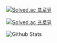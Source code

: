 [![Solved.ac
프로필](http://mazassumnida.wtf/api/mini/generate_badge?boj=melon940925)](https://solved.ac/melon940925)


[![Solved.ac
프로필](http://mazassumnida.wtf/api/v2/generate_badge?boj=melon940925)](https://solved.ac/melon940925)


![Github Stats](https://github-readme-stats.vercel.app/api?username=hyosyung&show_icons=true)


